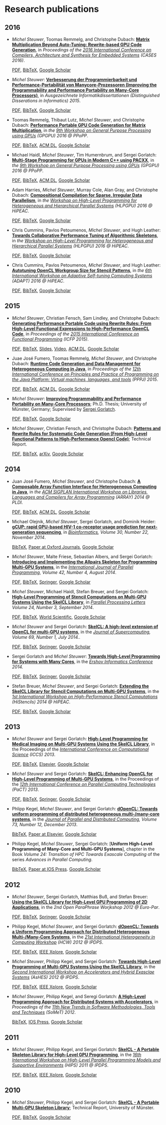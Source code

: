 # Research publications

## 2016

- *Michel Steuwer*, Toomas Remmelg, and Christophe Dubach:
  [**Matrix Multiplication Beyond Auto-Tuning: Rewrite-based GPU Code Generation**](https://github.com/michel-steuwer/publications/blob/master/2016/CASES-2016.pdf), in *Proceedings of the [2016 International Conference on Compilers, Architecture and Synthesis for Embedded Systems](http://www.esweek.org/cases/about) (CASES 2016)*.

  [PDF](https://github.com/michel-steuwer/publications/blob/master/2016/CASES-2016.pdf),
  [BibTeX](https://github.com/michel-steuwer/publications/blob/master/2016/CASES-2016.bib),
  [Google Scholar](https://scholar.google.co.uk/citations?view_op=view_citation&hl=en&user=XdXJRZEAAAAJ&cstart=20&pagesize=80&citation_for_view=XdXJRZEAAAAJ:4TOpqqG69KYC)

- *Michel Steuwer*:
  [**Verbesserung der Programmierbarkeit und Performance-Portabilität von Manycore-Prozessoren (Improving the Programmability and Performance Portability on Many-Core Processors)**](https://github.com/michel-steuwer/publications/blob/master/2016/GIDIS-2015.pdf), in *Ausgezeichnete Informatikdissertationen (Distinguished Disserations in Informatics) 2015*.

  [PDF](https://github.com/michel-steuwer/publications/blob/master/2016/GIDIS-2015.pdf),
  [BibTeX](https://github.com/michel-steuwer/publications/blob/master/2016/GIDIS-2015.bib),
  [Google Scholar](https://scholar.google.co.uk/citations?view_op=view_citation&hl=en&user=XdXJRZEAAAAJ&cstart=20&pagesize=80&citation_for_view=XdXJRZEAAAAJ:_kc_bZDykSQC)

- Toomas Remmelg, Thibaut Lutz, *Michel Steuwer*, and Christophe Dubach:
  [**Performance Portable GPU Code Generation for Matrix Multiplication**](https://github.com/michel-steuwer/publications/blob/master/2016/GPGPU-2016-1.pdf), in *the [9th Workshop on General Purpose Processing using GPUs](http://conf.researchr.org/track/PPoPP-2016/GPGPU-2016-papers) (GPGPU) 2016 @ PPoPP*.

  [PDF](https://github.com/michel-steuwer/publications/blob/master/2016/GPGPU-2016-1.pdf),
  [BibTeX](https://github.com/michel-steuwer/publications/blob/master/2016/GPGPU-2016-1.bib),
  [ACM DL](http://doi.acm.org/10.1145/2884045.2884046),
  [Google Scholar](https://scholar.google.co.uk/citations?view_op=view_citation&hl=en&user=XdXJRZEAAAAJ&citation_for_view=XdXJRZEAAAAJ:Zph67rFs4hoC)

- Michael Haidl, *Michel Steuwer*, Tim Humernbrum, and Sergei Gorlatch:
  [**Multi-Stage Programming for GPUs in Modern C++ using PACXX**](https://github.com/michel-steuwer/publications/blob/master/2016/GPGPU-2016-2.pdf), in *the [9th Workshop on General Purpose Processing using GPUs](http://conf.researchr.org/track/PPoPP-2016/GPGPU-2016-papers) (GPGPU) 2016 @ PPoPP*.

  [PDF](https://github.com/michel-steuwer/publications/blob/master/2016/GPGPU-2016-2.pdf),
  [BibTeX](https://github.com/michel-steuwer/publications/blob/master/2016/GPGPU-2016-2.bib),
  [ACM DL](http://doi.acm.org/10.1145/2884045.2884049),
  [Google Scholar](https://scholar.google.co.uk/citations?view_op=view_citation&hl=en&user=XdXJRZEAAAAJ&citation_for_view=XdXJRZEAAAAJ:3fE2CSJIrl8C)

- Adam Harries, *Michel Steuwer*, Murray Cole, Alan Gray, and Christophe Dubach:
  [**Compositional Compilation for Sparse, Irregular Data Parallelism**](https://github.com/michel-steuwer/publications/blob/master/2016/HLPGPU-2016-1.pdf), in *the [Workshop on High-Level Programming for Heterogeneous and Hierarchical Parallel Systems](https://sites.google.com/site/hlpgpu2016/) (HLPGPU) 2016 @ HiPEAC*.

  [PDF](https://github.com/michel-steuwer/publications/blob/master/2016/HLPGPU-2016-1.pdf),
  [BibTeX](https://github.com/michel-steuwer/publications/blob/master/2016/HLPGPU-2016-1.bib),
  [Google Scholar](https://scholar.google.co.uk/citations?view_op=view_citation&hl=en&user=XdXJRZEAAAAJ&citation_for_view=XdXJRZEAAAAJ:MXK_kJrjxJIC)

- Chris Cummins, Pavlos Petoumenos, *Michel Steuwer*, and Hugh Leather:
  [**Towards Collaborative Performance Tuning of Algorithmic Skeletons**](https://github.com/michel-steuwer/publications/blob/master/2016/HLPGPU-2016-2.pdf), in *the [Workshop on High-Level Programming for Heterogeneous and Hierarchical Parallel Systems](https://sites.google.com/site/hlpgpu2016/) (HLPGPU) 2016 @ HiPEAC*.

  [PDF](https://github.com/michel-steuwer/publications/blob/master/2016/HLPGPU-2016-2.pdf),
  [BibTeX](https://github.com/michel-steuwer/publications/blob/master/2016/HLPGPU-2016-2.bib),
  [Google Scholar](https://scholar.google.co.uk/citations?view_op=view_citation&hl=en&user=XdXJRZEAAAAJ&cstart=20&pagesize=80&citation_for_view=XdXJRZEAAAAJ:8k81kl-MbHgC)

- Chris Cummins, Pavlos Petoumenos, *Michel Steuwer*, and Hugh Leather:
  [**Autotuning OpenCL Workgroup Size for Stencil Patterns**](https://github.com/michel-steuwer/publications/blob/master/2016/ADAPT-2016.pdf), in *the [6th International Workshop on Adaptive Self-tuning Computing Systems](http://adapt-workshop.org/program2016.html) (ADAPT) 2016 @ HiPEAC*.

  [PDF](https://github.com/michel-steuwer/publications/blob/master/2016/ADAPT-2016.pdf),
  [BibTeX](https://github.com/michel-steuwer/publications/blob/master/2016/ADAPT-2016.bib),
  [Google Scholar](https://scholar.google.co.uk/citations?view_op=view_citation&hl=en&user=XdXJRZEAAAAJ&cstart=20&pagesize=80&citation_for_view=XdXJRZEAAAAJ:hqOjcs7Dif8C)

## 2015

- *Michel Steuwer*, Christian Fensch, Sam Lindley, and Christophe Dubach:
  [**Generating Performance Portable Code using Rewrite Rules: From High-Level Functional Expressions to High-Performance OpenCL Code**](https://github.com/michel-steuwer/publications/blob/master/2015/ICFP-2015.pdf), in *Proceedings of the [2015 International Conference on Functional Programming](http://www.icfpconference.org/icfp2015/index.html) (ICFP 2015)*.

  [PDF](https://github.com/michel-steuwer/publications/blob/master/2015/ICFP-2015.pdf),
  [BibTeX](https://github.com/michel-steuwer/publications/blob/master/2015/ICFP-2015.bib),
  [Slides](https://github.com/michel-steuwer/talks/blob/master/2015/ICFP-2015.pdf),
  [Video](https://www.youtube.com/watch?v=xNYMIsGTXC4),
  [ACM DL](http://doi.acm.org/10.1145/2784731.2784754),
  [Google Scholar](https://scholar.google.co.uk/citations?view_op=view_citation&hl=en&user=XdXJRZEAAAAJ&citation_for_view=XdXJRZEAAAAJ:UebtZRa9Y70C)

- Juae José Fumero, Toomas Remmelg, *Michel Steuwer*, and Christophe Dubach:
  [**Runtime Code Generation and Data Management for Heterogeneous Computing in Java**](https://github.com/michel-steuwer/publications/blob/master/2015/PPPJ-2015.pdf), in *Proceedings of the [12th International Conference on Principles and Practice of Programming on the Java Platform: Virtual machines, languages, and tools](http://pppj2015.cs.fit.edu/) (PPPJ) 2015*.

  [PDF](https://github.com/michel-steuwer/publications/blob/master/2015/PPPJ-2015.pdf),
  [BibTeX](https://github.com/michel-steuwer/publications/blob/master/2015/PPPJ-2015.bib),
  [ACM DL](http://doi.acm.org/10.1145/2807426.2807428),
  [Google Scholar](https://scholar.google.co.uk/citations?view_op=view_citation&hl=en&user=XdXJRZEAAAAJ&cstart=20&pagesize=80&citation_for_view=XdXJRZEAAAAJ:Se3iqnhoufwC)

- *Michel Steuwer*:
  [**Improving Programmability and Performance Portability on Many-Core Processors**](https://github.com/michel-steuwer/publications/blob/master/2015/PhDThesis.pdf); Ph.D. Thesis; University of Münster, Germany; Supervised by [Sergei Gorlatch](http://www.uni-muenster.de/PVS/mitarbeiter/gorlatch.html).

  [PDF](https://github.com/michel-steuwer/publications/blob/master/2015/PhDThesis.pdf),
  [BibTeX](https://github.com/michel-steuwer/publications/blob/master/2015/PhDThesis.bib),
  [Google Scholar](https://scholar.google.co.uk/citations?view_op=view_citation&hl=en&user=XdXJRZEAAAAJ&citation_for_view=XdXJRZEAAAAJ:0EnyYjriUFMC)

- *Michel Steuwer*, Christian Fensch, and Christophe Dubach:
  [**Patterns and Rewrite Rules for Systematic Code Generation (From High-Level Functional Patterns to High-Performance Opencl Code)**](https://github.com/michel-steuwer/publications/blob/master/2015/arXiv-2015.pdf); Technical Report.

  [PDF](https://github.com/michel-steuwer/publications/blob/master/2015/arXiv-2015.pdf),
  [BibTeX](https://github.com/michel-steuwer/publications/blob/master/2015/arXiv-2015.bib),
  [arXiv](http://arxiv.org/abs/1502.02389),
  [Google Scholar](https://scholar.google.co.uk/citations?view_op=view_citation&hl=en&user=XdXJRZEAAAAJ&citation_for_view=XdXJRZEAAAAJ:_FxGoFyzp5QC)

## 2014

- Juan José Fumero, *Michel Steuwer*, and Christophe Dubach:
  [**A Composable Array Function Interface for Heterogeneous Computing in Java**](https://github.com/michel-steuwer/publications/blob/master/2014/ARRAY-2014.pdf), in *the [ACM SIGPLAN International Workshop on Libraries, Languages and Compilers for Array Programming](http://www.sable.mcgill.ca/array/2014/index.html) (ARRAY) 2014 @ PLDI*.

  [PDF](https://github.com/michel-steuwer/publications/blob/master/2014/ARRAY-2014.pdf),
  [BibTeX](https://github.com/michel-steuwer/publications/blob/master/2014/ARRAY-2014.bib),
  [ACM DL](http://doi.acm.org/10.1145/2627373.2627381),
  [Google Scholar](https://scholar.google.co.uk/citations?view_op=view_citation&hl=en&user=XdXJRZEAAAAJ&citation_for_view=XdXJRZEAAAAJ:WF5omc3nYNoC)

- Michael Olejnik, *Michel Steuwer*, Sergei Gorlatch, and Dominik Heider:
  [**gCUP: rapid GPU-based HIV-1 co-receptor usage prediction for next-generation sequencing**](http://dx.doi.org/10.1093/bioinformatics/btu535), in *[Bioinformatics](http://bioinformatics.oxfordjournals.org/), Volume 30, Number 22, November 2014*.

  [BibTeX](https://github.com/michel-steuwer/publications/blob/master/2014/Bioinformatics-2014.bib),
  [Paper at Oxford Journals](http://dx.doi.org/10.1093/bioinformatics/btu535),
  [Google Scholar](https://scholar.google.co.uk/citations?view_op=view_citation&hl=en&user=XdXJRZEAAAAJ&citation_for_view=XdXJRZEAAAAJ:eQOLeE2rZwMC)

- *Michel Steuwer*, Malte Friese, Sebastian Albers, and Sergei Gorlatch:
  [**Introducing and Implementing the Allpairs Skeleton for Programming Multi-GPU Systems**](https://github.com/michel-steuwer/publications/blob/master/2014/IJPP-2014.pdf), in the *[International Journal of Parallel Programming](http://link.springer.com/journal/10766), Volume 42, Number 4, August 2014*.

  [PDF](https://github.com/michel-steuwer/publications/blob/master/2014/IJPP-2014.pdf),
  [BibTeX](https://github.com/michel-steuwer/publications/blob/master/2014/IJPP-2014.bib),
  [Springer](http://dx.doi.org/10.1007/s10766-013-0265-6),
  [Google Scholar](https://scholar.google.co.uk/citations?view_op=view_citation&hl=en&user=XdXJRZEAAAAJ&citation_for_view=XdXJRZEAAAAJ:IjCSPb-OGe4C)

- *Michel Steuwer*, Michael Haidl, Stefan Breuer, and Sergei Gorlatch:
  [**High-Level Programming of Stencil Computations on Multi-GPU Systems Using the SkelCL Library**](https://github.com/michel-steuwer/publications/blob/master/2014/PPL-2014.pdf), in *[Parallel Processing Letters](http://www.worldscientific.com/worldscinet/ppl) Volume 24, Number 3, September 2014*.

  [PDF](https://github.com/michel-steuwer/publications/blob/master/2014/PPL-2014.pdf),
  [BibTeX](https://github.com/michel-steuwer/publications/blob/master/2014/PPL-2014.bib),
  [World Scientific](http://dx.doi.org/10.1142/S0129626414410059),
  [Google Scholar](https://scholar.google.co.uk/citations?view_op=view_citation&hl=en&user=XdXJRZEAAAAJ&citation_for_view=XdXJRZEAAAAJ:ufrVoPGSRksC)

- *Michel Steuwer* and Sergei Gorlatch:
  [**SkelCL: A high-level extension of OpenCL for multi-GPU systems**](https://github.com/michel-steuwer/publications/blob/master/2014/JoS-2014.pdf), in the *[Journal of Supercomputing](http://www.springer.com/computer/swe/journal/11227), Volume 69, Number 1, July 2014.*.

  [PDF](https://github.com/michel-steuwer/publications/blob/master/2014/JoS-2014.pdf),
  [BibTeX](https://github.com/michel-steuwer/publications/blob/master/2014/JoS-2014.bib),
  [Springer](http://dx.doi.org/10.1007/s11227-014-1213-y),
  [Google Scholar](https://scholar.google.co.uk/citations?view_op=view_citation&hl=en&user=XdXJRZEAAAAJ&citation_for_view=XdXJRZEAAAAJ:YsMSGLbcyi4C)

- Sergei Gorlatch and *Michel Steuwer*:
  [**Towards High-Level Programming for Systems with Many Cores**](https://github.com/michel-steuwer/publications/blob/master/2014/PSI-2014.pdf), in the *[Ershov Informatics Conference](http://psi.nsc.ru/psi14/index) 2014.*

  [PDF](https://github.com/michel-steuwer/publications/blob/master/2014/PSI-2014.pdf),
  [BibTeX](https://github.com/michel-steuwer/publications/blob/master/2014/PSI-2014.bib),
  [Springer](http://dx.doi.org/10.1007/978-3-662-46823-4_10),
  [Google Scholar](https://scholar.google.co.uk/citations?view_op=view_citation&hl=en&user=XdXJRZEAAAAJ&cstart=20&pagesize=80&citation_for_view=XdXJRZEAAAAJ:roLk4NBRz8UC)

- Stefan Breuer, *Michel Steuwer*, and Sergei Gorlatch:
  [**Extending the SkelCL Library for Stencil Computations on Multi-GPU Systems**](https://github.com/michel-steuwer/publications/blob/master/2014/HiStencils-2014.pdf), in the *[1st International Workshop on High-Performance Stencil Computations](http://www.exastencils.org/histencils/2014/) (HiStencils) 2014 @ HiPEAC*.

  [PDF](https://github.com/michel-steuwer/publications/blob/master/2014/HiStencils-2014.pdf),
  [BibTeX](https://github.com/michel-steuwer/publications/blob/master/2014/HiStencils-2014.bib),
  [Google Scholar](https://scholar.google.co.uk/citations?view_op=view_citation&hl=en&user=XdXJRZEAAAAJ&citation_for_view=XdXJRZEAAAAJ:Y0pCki6q_DkC)

## 2013

- *Michel Steuwer* and Sergei Gorlatch:
  [**High-Level Programming for Medical Imaging on Multi-GPU Systems Using the SkelCL Library**](https://github.com/michel-steuwer/publications/blob/master/2013/ICCS-2013.pdf), in the Proceedings of the *[International Conference on Computational Science](http://www.iccs-meeting.org/iccs2013/) (ICCS) 2013*.

  [PDF](https://github.com/michel-steuwer/publications/blob/master/2013/ICCS-2013.pdf),
  [BibTeX](https://github.com/michel-steuwer/publications/blob/master/2013/ICCS-2013.bib),
  [Elsevier](http://dx.doi.org/10.1016/j.procs.2013.05.239),
  [Google Scholar](https://scholar.google.co.uk/citations?view_op=view_citation&hl=en&user=XdXJRZEAAAAJ&citation_for_view=XdXJRZEAAAAJ:qjMakFHDy7sC)

- *Michel Steuwer* and Sergei Gorlatch:
  [**SkelCL: Enhancing OpenCL for High-Level Programming of Multi-GPU Systems**](https://github.com/michel-steuwer/publications/blob/master/2013/PaCT-2013.pdf), in the Proceedings of the *[12th International Conference on Parallel Computing Technologies](http://ssd.sscc.ru/conf/pact2013/) (PaCT) 2013*.

  [PDF](https://github.com/michel-steuwer/publications/blob/master/2013/PaCT-2013.pdf),
  [BibTeX](https://github.com/michel-steuwer/publications/blob/master/2013/PaCT-2013.bib),
  [Springer](http://dx.doi.org/10.1007/978-3-642-39958-9_24),
  [Google Scholar](https://scholar.google.co.uk/citations?view_op=view_citation&hl=en&user=XdXJRZEAAAAJ&citation_for_view=XdXJRZEAAAAJ:zYLM7Y9cAGgC)

- Phlipp Kegel, *Michel Steuwer*, and Sergei Gorlatch:
  [**dOpenCL: Towards uniform programming of distributed heterogeneous multi-/many-core systems**](http://dx.doi.org/10.1016/j.jpdc.2013.07.021), in the *[Journal of Parallel and Distributed Computing](http://www.journals.elsevier.com/journal-of-parallel-and-distributed-computing/), Volume 73, Number 12, December 2013*.

  [BibTeX](https://github.com/michel-steuwer/publications/blob/master/2013/JPDC-2013.bib),
  [Paper at Elsevier](http://dx.doi.org/10.1016/j.jpdc.2013.07.021),
  [Google Scholar](https://scholar.google.co.uk/citations?view_op=view_citation&hl=en&user=XdXJRZEAAAAJ&citation_for_view=XdXJRZEAAAAJ:UeHWp8X0CEIC)

- Philipp Kegel, *Michel Steuwer*, Sergei Gorlatch:
  [**Uniform High-Level Programming of Many-Core and Multi-GPU Systems**], chapter in the Book *Volume 24: Transition of HPC Towards Exascale Computing* of the series *Advances in Parallel Computing*.

  [BibTeX](https://github.com/michel-steuwer/publications/blob/master/2013/APC-2013.bib),
  [Paper at IOS Press](http://dx.doi.org/10.3233/978-1-61499-324-7-159).
  [Google Scholar](https://scholar.google.co.uk/citations?view_op=view_citation&hl=en&user=XdXJRZEAAAAJ&cstart=20&pagesize=80&citation_for_view=XdXJRZEAAAAJ:Tyk-4Ss8FVUC)

## 2012
- *Michel Steuwer*, Sergei Gorlatch, Matthias Buß, and Stefan Breuer:
  [**Using the SkelCL Library for High-Level GPU Programming of 2D Applications**](https://github.com/michel-steuwer/publications/blob/master/2012/ParaPhrase-2012.pdf), in the *2nd Open ParaPhrase Worjkshop 2012 @ Euro-Par*.

  [PDF](https://github.com/michel-steuwer/publications/blob/master/2012/ParaPhrase-2012.pdf),
  [BibTeX](https://github.com/michel-steuwer/publications/blob/master/2012/ParaPhrase-2012.bib),
  [Springer](http://dx.doi.org/10.1007/978-3-642-36949-0_41),
  [Google Scholar](https://scholar.google.co.uk/citations?view_op=view_citation&hl=en&user=XdXJRZEAAAAJ&citation_for_view=XdXJRZEAAAAJ:9yKSN-GCB0IC)

- Philipp Kegel, *Michel Steuwer*, and Sergei Gorlatch:
  [**dOpenCL: Towards a Uniform Programming Approach for Distributed Heterogeneous Multi-/Many-Core Systems**](https://github.com/michel-steuwer/publications/blob/master/2012/HCW-2012.pdf), in the *[21st International Heterogeneity in Computing Workshop](http://hcw.eecs.wsu.edu/previous) (HCW) 2012 @ IPDPS*.

  [PDF](https://github.com/michel-steuwer/publications/blob/master/2012/HCW-2012.pdf),
  [BibTeX](https://github.com/michel-steuwer/publications/blob/master/2012/HCW-2012.bib),
  [IEEE Xplore](http://dx.doi.org/10.1109/IPDPSW.2012.16),
  [Google Scholar](https://scholar.google.co.uk/citations?view_op=view_citation&hl=en&user=XdXJRZEAAAAJ&citation_for_view=XdXJRZEAAAAJ:u-x6o8ySG0sC)

- *Michel Steuwer*, Philipp Kegel, and Sergei Gorlatch:
  [**Towards High-Level Programming of Multi-GPU Systems Using the SkelCL Library**](https://github.com/michel-steuwer/publications/blob/master/2012/AsHES-2012.pdf), in the *[Second International Workshop on Accelerators and Hybrid Exasclae Systems](http://www.mcs.anl.gov/events/workshops/ashes/2012/) (AsHES) 2012 @ IPDPS*.

  [PDF](https://github.com/michel-steuwer/publications/blob/master/2012/AsHES-2012.pdf),
  [BibTeX](https://github.com/michel-steuwer/publications/blob/master/2012/AsHES-2012.bib),
  [IEEE Xplore](http://dx.doi.org/10.1109/IPDPSW.2012.229),
  [Google Scholar](https://scholar.google.co.uk/citations?view_op=view_citation&hl=en&user=XdXJRZEAAAAJ&citation_for_view=XdXJRZEAAAAJ:d1gkVwhDpl0C)

- *Michel Steuwer*, Philipp Kegel, and Seregi Gorlatch:
  [**A High-Level Programming Approach for Distributed Systems with Accelerators**](http://dx.doi.org/10.3233/978-1-61499-125-0-430), in *Proceedings of the [11th New Trends in Software Methodologies, Tools and Techniques](http://www.somet.soft.iwate-pu.ac.jp/somet_12/) (SoMeT) 2012*.

  [BibTeX](https://github.com/michel-steuwer/publications/blob/master/2012/SoMET-2012.bib),
  [IOS Press](http://dx.doi.org/10.3233/978-1-61499-125-0-430),
  [Google Scholar](https://scholar.google.co.uk/citations?view_op=view_citation&hl=en&user=XdXJRZEAAAAJ&cstart=20&pagesize=80&citation_for_view=XdXJRZEAAAAJ:2osOgNQ5qMEC)

## 2011

- *Michel Steuwer*, Philipp Kegel, and Sergei Gorlatch:
  [**SkelCL - A Portable Skeleton Library for High-Level GPU Programming**](https://github.com/michel-steuwer/publications/blob/master/2011/HIPS-2011.pdf), in the *[16th International Workshop on High-Level Parallel Programming Models and Supportive Environments](http://htor.inf.ethz.ch/hips2011/) (HIPS) 2011 @ IPDPS*.

  [PDF](https://github.com/michel-steuwer/publications/blob/master/2011/HIPS-2011.pdf),
  [BibTeX](https://github.com/michel-steuwer/publications/blob/master/2011/HIPS-2011.bib),
  [IEEE Xplore](http://dx.doi.org/10.1109/IPDPS.2011.269),
  [Google Scholar](https://scholar.google.co.uk/citations?view_op=view_citation&hl=en&user=XdXJRZEAAAAJ&citation_for_view=XdXJRZEAAAAJ:u5HHmVD_uO8C)

## 2010

- *Michel Steuwer*, Philipp Kegel, and Sergei Gorlatch:
  [**SkelCL - A Portable Multi-GPU Skeleton Library**](https://github.com/michel-steuwer/publications/blob/master/2010/SkelCL-2010.pdf); Technical Report, University of Münster.

  [PDF](https://github.com/michel-steuwer/publications/blob/master/2010/SkelCL-2010.pdf),
  [BibTeX](https://github.com/michel-steuwer/publications/blob/master/2010/SkelCL-2010.bib),
  [Google Scholar](https://scholar.google.co.uk/citations?view_op=view_citation&hl=en&user=XdXJRZEAAAAJ&citation_for_view=XdXJRZEAAAAJ:KlAtU1dfN6UC)
